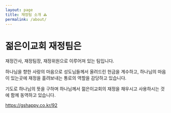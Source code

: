 ```yaml
---
layout: page
title: 재정팀 소개 ⛪️
permalink: /about/
---
```


# 젊은이교회 재정팀은

재정간사, 재정팀장, 재정위원으로 이루어져 있는 팀입니다. 

하나님을 향한 사랑의 마음으로 성도님들께서 올려드린 헌금을 계수하고, 하나님의 마음이 있는곳에 재정을 흘려보내는 통로의 역할을 감당하고 있습니다. 

기도로 하나님의 뜻을 구하며 하나님께서 젊은이교회의 재정을 채우시고 사용하시는 것에 함께 동역하고 있습니다.

https://gshappy.co.kr/92
